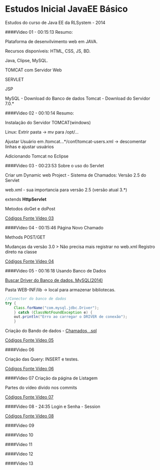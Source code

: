 Estudos Inicial JavaEE Básico
====================

Estudos do curso de Java EE da RLSystem - 2014

####Video 01 - 00:15:13
Resumo:

Plataforma de desenvilvimento web em JAVA.

Recursos disponíveis: HTML, CSS, JS, BD.

Java, Clipse, MySQL.

TOMCAT com Servidor Web

SERVLET

JSP

MySQL  - Download do Banco de dados
Tomcat - Download do Servidor 7.0.*

####Video 02 - 00:10:14
Resumo:

Instalação do Servidor TOMCAT(windows)

Linux: Extrir pasta -> mv para /opt/... 

Ajustar Usuário em /tomcat...*/conf/tomcat-users.xml -> descomentar linhas e ajustar usuários

Adicionando Tomcat no Eclipse

####Video 03 - 00:23:53
Sobre o uso do Servlet

Criar um Dynamic web Project - Sistema de Chamados: Versão 2.5 do Servlet

web.xml - sua importancia para versão 2.5 (versão atual 3.*)

extends __HttpServlet__

Metodos doGet e doPost

[Códigos Fonte Vídeo 03](https://github.com/josemalcher/EstudosInicialJavaEE/tree/master/Cod_video_3)

####Video 04 - 00:15:46
Página Novo Chamado

Methods POST/GET

Mudanças da versão 3.0 > Não precisa mais registrar no web.xml Registro direto na classe 

[Códigos Fonte Vídeo 04](https://github.com/josemalcher/EstudosInicialJavaEE/tree/master/Cod_video_4)

####Video 05 - 00:16:18
Usando Banco de Dados

[Buscar Driver do Banco de dados. MySQL(2014)](http://dev.mysql.com/downloads/connector/j/)

Pasta WEB-INF/lib -> local para armazenar bibliotecas.

```java
//Conector do banco de dados
try {
    Class.forName("com.mysql.jdbc.Driver");
    } catch (ClassNotFoundException e) {
    out.println("Erro ao carregar o DRIVER de conexão");
    }
```

Criação do Bando de dados - [Chamados, .sql](https://github.com/josemalcher/EstudosInicialJavaEE/blob/master/Cod_video_5/rlsys_chamados.sql)

[Códigos Fonte Vídeo 05](https://github.com/josemalcher/EstudosInicialJavaEE/tree/master/Cod_video_5)

####Video 06

Criação das Query: INSERT e testes.

[Códigos Fonte Vídeo 06](https://github.com/josemalcher/EstudosInicialJavaEE/tree/master/Cod_video_6)

####Video 07
Criação da página de Listagem

Partes do vídeo divido nos commits

[Códigos Fonte Vídeo 07](https://github.com/josemalcher/EstudosInicialJavaEE/tree/master/Cod_video_7)

####Video 08 - 24:35
Login e Senha - Session


[Códigos Fonte Vídeo 08](https://github.com/josemalcher/EstudosInicialJavaEE/tree/master/Cod_video_8)

####Video 09

####Video 10

####Video 11

####Video 12

####Video 13

